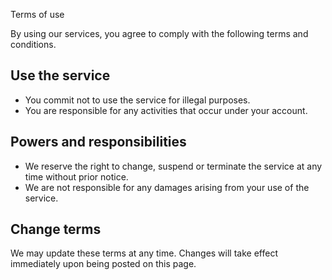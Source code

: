  Terms of use

By using our services, you agree to comply with the following terms and conditions.

## Use the service
- You commit not to use the service for illegal purposes.
- You are responsible for any activities that occur under your account.

## Powers and responsibilities
- We reserve the right to change, suspend or terminate the service at any time without prior notice.
- We are not responsible for any damages arising from your use of the service.

## Change terms
We may update these terms at any time. Changes will take effect immediately upon being posted on this page.
